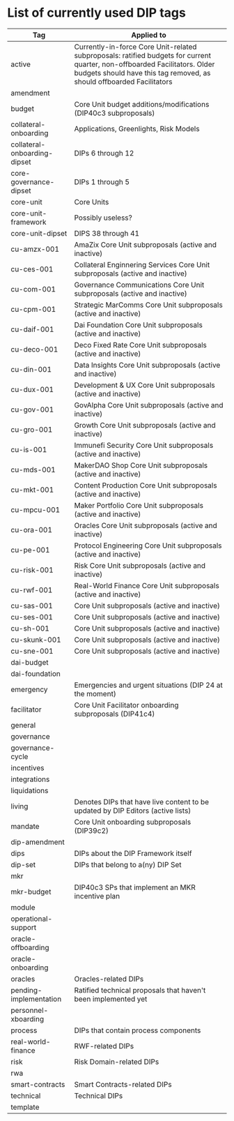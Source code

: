# List of currently used DIP tags

| Tag | Applied to |
|-|-|
| active | Currently-in-force Core Unit-related subproposals: ratified budgets for current quarter, non-offboarded Facilitators. Older budgets should have this tag removed, as should offboarded Facilitators |
| amendment | |
| budget | Core Unit budget additions/modifications (DIP40c3 subproposals) |
| collateral-onboarding | Applications, Greenlights, Risk Models |
| collateral-onboarding-dipset | DIPs 6 through 12 |
| core-governance-dipset | DIPs 1 through 5 |
| core-unit | Core Units |
| core-unit-framework | Possibly useless? |
| core-unit-dipset | DIPS 38 through 41 |
| cu-amzx-001 | AmaZix Core Unit subproposals (active and inactive) |
| cu-ces-001 | Collateral Enginnering Services Core Unit subproposals (active and inactive) |
| cu-com-001 | Governance Communications Core Unit subproposals (active and inactive) |
| cu-cpm-001 | Strategic MarComms Core Unit subproposals (active and inactive) |
| cu-daif-001 | Dai Foundation Core Unit subproposals (active and inactive) |
| cu-deco-001 | Deco Fixed Rate Core Unit subproposals (active and inactive) |
| cu-din-001 | Data Insights Core Unit subproposals (active and inactive) |
| cu-dux-001 | Development & UX Core Unit subproposals (active and inactive) |
| cu-gov-001 | GovAlpha Core Unit subproposals (active and inactive) |
| cu-gro-001 | Growth Core Unit subproposals (active and inactive) |
| cu-is-001 | Immunefi Security Core Unit subproposals (active and inactive) |
| cu-mds-001 | MakerDAO Shop Core Unit subproposals (active and inactive) |
| cu-mkt-001 | Content Production Core Unit subproposals (active and inactive) |
| cu-mpcu-001 | Maker Portfolio Core Unit subproposals (active and inactive) |
| cu-ora-001 | Oracles Core Unit subproposals (active and inactive) |
| cu-pe-001 | Protocol Engineering Core Unit subproposals (active and inactive) |
| cu-risk-001 | Risk Core Unit subproposals (active and inactive) |
| cu-rwf-001 | Real-World Finance Core Unit subproposals (active and inactive) |
| cu-sas-001 | Core Unit subproposals (active and inactive) |
| cu-ses-001 | Core Unit subproposals (active and inactive) |
| cu-sh-001 | Core Unit subproposals (active and inactive) |
| cu-skunk-001 | Core Unit subproposals (active and inactive) |
| cu-sne-001 | Core Unit subproposals (active and inactive) |
| dai-budget |  |
| dai-foundation |  |
| emergency | Emergencies and urgent situations (DIP 24 at the moment) |
| facilitator | Core Unit Facilitator onboarding subproposals (DIP41c4) |
| general |  |
| governance |  |
| governance-cycle |  |
| incentives |  |
| integrations |  |
| liquidations |  |
| living | Denotes DIPs that have live content to be updated by DIP Editors (active lists) |
| mandate | Core Unit onboarding subproposals (DIP39c2) |
| dip-amendment |  |
| dips | DIPs about the DIP Framework itself |
| dip-set | DIPs that belong to a(ny) DIP Set |
| mkr |  |
| mkr-budget | DIP40c3 SPs that implement an MKR incentive plan |
| module |  |
| operational-support |  |
| oracle-offboarding |  |
| oracle-onboarding |  |
| oracles | Oracles-related DIPs |
| pending-implementation | Ratified technical proposals that haven't been implemented yet |
| personnel-xboarding |  |
| process | DIPs that contain process components |
| real-world-finance | RWF-related DIPs |
| risk | Risk Domain-related DIPs |
| rwa | |
| smart-contracts | Smart Contracts-related DIPs |
| technical | Technical DIPs |
| template |  |

